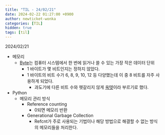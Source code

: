 ```yaml
---
title: "TIL - 24/02/21"
date: 2024-02-22 01:27:00 +0900
author: newticket-wonka
categories: [TIL]
hidden: true
tags: [til]
---
```


2024/02/21

* 메모리
  * [Byte](https://en.wikipedia.org/wiki/Byte)는 컴퓨터 시스템에서 한 번에 읽거나 쓸 수 있는 가장 작은 데이터 단위
    * 1 바이트가 몇 비트인지는 정하지 않았다.
    * 1 바이트의 비트 수가 6, 8, 9, 10, 12 등 다양했는데 이 중 8 비트를 자주 사용하게 되었다.
      * 과도기에 다른 비트 수와 헷갈리지 않게 [옥텟](http://www.tcpipguide.com/free/t_BinaryInformationandRepresentationBitsBytesNibbles-3.htm)이라 부르기로 했다.
* Python
  * 메모리 관리 방식
    * Reference counting
      * 0되면 메모리 반환
    * Generational Garbage Collection
      * Refcnt가 주로 사용되는 기법이나 해당 방법으로 해결할 수 없는 방식의 메모리들을 처리한다.
